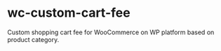 # wc-custom-cart-fee
Custom shopping cart fee for WooCommerce on WP platform based on product category.

